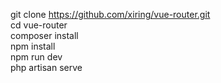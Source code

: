 git clone https://github.com/xiring/vue-router.git<br />
cd vue-router<br />
composer install <br />
npm install <br />
npm run dev<br />
php artisan serve
